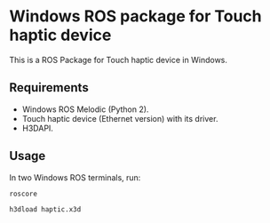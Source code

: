 # Windows ROS package for Touch haptic device

This is a ROS Package for Touch haptic device in Windows.

## Requirements

- Windows ROS Melodic (Python 2).
- Touch haptic device (Ethernet version) with its driver.
- H3DAPI.

## Usage

In two Windows ROS terminals, run:
```sh
roscore
```
```sh
h3dload haptic.x3d
```
